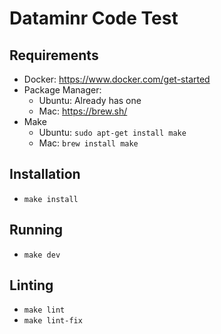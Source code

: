 # Dataminr Code Test

## Requirements

* Docker: https://www.docker.com/get-started
* Package Manager:
    * Ubuntu: Already has one
    * Mac: https://brew.sh/
* Make
    * Ubuntu: `sudo apt-get install make`
    * Mac: `brew install make`

## Installation

* `make install`

## Running

* `make dev`

## Linting

* `make lint`
* `make lint-fix`
